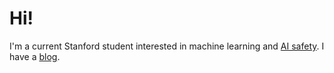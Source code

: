 # Hi!

I'm a current Stanford student interested in machine learning and [AI safety](https://intelligence.org/why-ai-safety/). I have a [blog](https://kliu.io).
